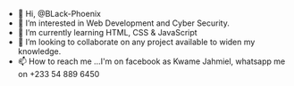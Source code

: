 - 👋 Hi, @BLack-Phoenix
- 👀 I’m interested in Web Development and Cyber Security.
- 🌱 I’m currently learning HTML, CSS & JavaScript 
- 💞️ I’m looking to collaborate on any project available to widen my knowledge.
- 📫 How to reach me ...I'm on facebook as Kwame Jahmiel, whatsapp me on +233 54 889 6450

<!---
Kwame-Jahmiel/Kwame-Jahmiel is a ✨ special ✨ repository because its `README.md` (this file) appears on your GitHub profile.
You can click the Preview link to take a look at your changes.
--->
